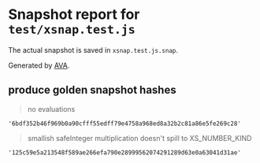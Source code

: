 # Snapshot report for `test/xsnap.test.js`

The actual snapshot is saved in `xsnap.test.js.snap`.

Generated by [AVA](https://avajs.dev).

## produce golden snapshot hashes

> no evaluations

    '6bdf352b46f969b0a90cfff55edff79e4758a968ed8a32b2c81a86e5fe269c28'

> smallish safeInteger multiplication doesn't spill to XS_NUMBER_KIND

    '125c59e5a213548f589ae266efa790e28999562074291289d63e0a63041d31ae'
